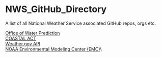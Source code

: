 # NWS_GitHub_Directory
A list of all National Weather Service associated GitHub repos, orgs etc.

[Office of Water Prediction](https://github.com/NOAA_OWP)\
[COASTAL ACT](https://github.com/CWWED)\
[Weather.gov API](https://github.com/weather-gov)\
[NOAA Environmental Modeling Center (EMC)](https://github.com/NOAA-EMC)\
